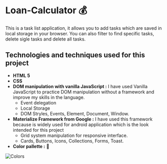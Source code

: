 # Loan-Calculator   :moneybag:   
This is a task list application, it allows you to add tasks which are saved in local storage in your browser. You can also filter to
find specific tasks, delete sigle tasks and delete all tasks.
## Technologies and techniques used for this project
* **HTML 5**
* **CSS**
* **DOM manipulation with vanilla JavaScript :** I have used Vanilla JavaScript to practice DOM manipulation without a framework and improve my skills in the language.
   * Event delegation
   * Local Storage
   * DOM Stryles, Events, Element, Document, Window.
* **Materialize Framework from Google :** I have used this framework because is widely used for android application which is the look intended for this project
   * Grid system manipulation for responsive interface.
   * Cards, Buttons, Icons, Collections, Forms, Toast.
* **Color pallette :** :art: 





![Colors](images/task_list_color_palette.png?raw=true "Color Palette")


